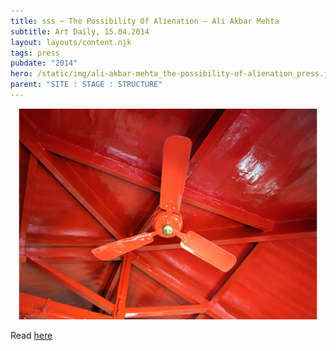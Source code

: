 ```yaml
---
title: sss ~ The Possibility Of Alienation – Ali Akbar Mehta
subtitle: Art Daily, 15.04.2014
layout: layouts/content.njk
tags: press
pubdate: "2014"
hero: /static/img/ali-akbar-mehta_the-possibility-of-alienation_press.jpg
parent: "SITE : STAGE : STRUCTURE"
---
```

![](/static/img/ali-akbar-mehta_the-possibility-of-alienation_press.jpg)

Read [here](http://artdaily.com/news/72160/solo-exhibition-of-works-by-Ali-Akbar-Mehta-opens-at-Clark-House-Bombay#.WvmVEMi-nMV)

